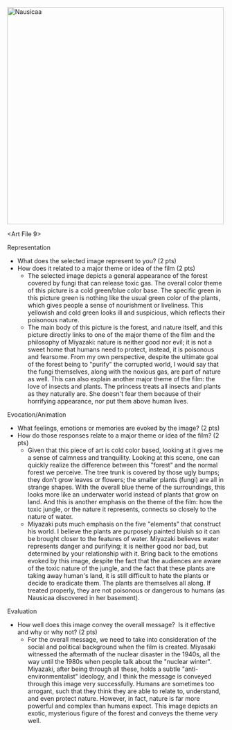 <img src="Nausicaa.jpeg" alt=Nausicaa width="500"/>

<Art File 9\>

Representation
-   What does the selected image represent to you? (2 pts)
-   How does it related to a major theme or idea of the film (2 pts)
	- The selected image depicts a general appearance of the forest covered by fungi that can release toxic gas. The overall color theme of this picture is a cold green/blue color base. The specific green in this picture green is nothing like the usual green color of the plants, which gives people a sense of nourishment or liveliness. This yellowish and cold green looks ill and suspicious, which reflects their poisonous nature.
	- The main body of this picture is the forest, and nature itself, and this picture directly links to one of the major theme of the film and the philosophy of Miyazaki: nature is neither good nor evil; it is not a sweet home that humans need to protect, instead, it is poisonous and fearsome. From my own perspective, despite the ultimate goal of the forest being to "purify" the corrupted world, I would say that the fungi themselves, along with the noxious gas, are part of nature as well. This can also explain another major theme of the film: the love of insects and plants. The princess treats all insects and plants as they naturally are. She doesn't fear them because of their horrifying appearance, nor put them above human lives.

Evocation/Animation
-   What feelings, emotions or memories are evoked by the image? (2 pts)
-   How do those responses relate to a major theme or idea of the film? (2 pts)
	- Given that this piece of art is cold color based, looking at it gives me a sense of calmness and tranquility. Looking at this scene, one can quickly realize the difference between this "forest" and the normal forest we perceive. The tree trunk is covered by those ugly bumps; they don't grow leaves or flowers; the smaller plants (fungi) are all in strange shapes. With the overall blue theme of the surroundings, this looks more like an underwater world instead of plants that grow on land. And this is another emphasis on the theme of the film: how the toxic jungle, or the nature it represents, connects so closely to the nature of water.
	- Miyazaki puts much emphasis on the five "elements" that construct his world. I believe the plants are purposely painted bluish so it can be brought closer to the features of water. Miyazaki believes water represents danger and purifying; it is neither good nor bad, but determined by your relationship with it. Bring back to the emotions evoked by this image, despite the fact that the audiences are aware of the toxic nature of the jungle, and the fact that these plants are taking away human's land, it is still difficult to hate the plants or decide to eradicate them. The plants are themselves all along. If treated properly, they are not poisonous or dangerous to humans (as Nausicaa discovered in her basement).

Evaluation
-   How well does this image convey the overall message?  Is it effective and why or why not? (2 pts)
	- For the overall message, we need to take into consideration of the social and political background when the film is created. Miyasaki witnessed the aftermath of the nuclear disaster in the 1940s, all the way until the 1980s when people talk about the "nuclear winter". Miyazaki, after being through all these, holds a subtle "anti-environmentalist" ideology, and I think the message is conveyed through this image very successfully. Humans are sometimes too arrogant, such that they think they are able to relate to, understand, and even protect nature. However, in fact, nature is far more powerful and complex than humans expect. This image depicts an exotic, mysterious figure of the forest and conveys the theme very well.